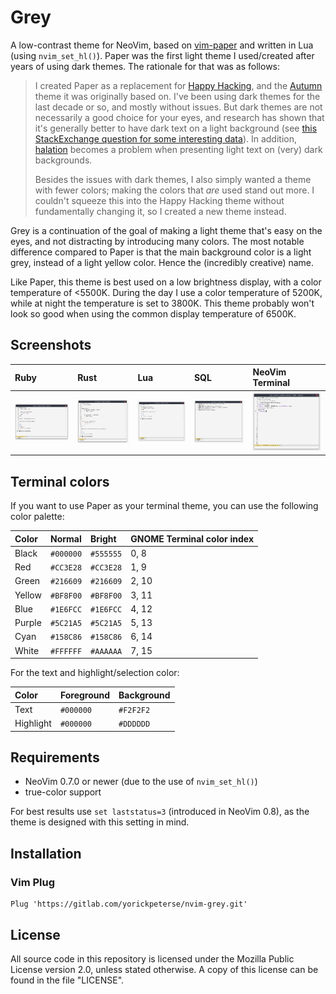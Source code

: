 # Grey

A low-contrast theme for NeoVim, based on
[vim-paper](https://gitlab.com/yorickpeterse/vim-paper) and written in Lua
(using `nvim_set_hl()`). Paper was the first light theme I used/created after
years of using dark themes. The rationale for that was as follows:

> I created Paper as a replacement for [Happy
> Hacking](https://gitlab.com/yorickpeterse/happy_hacking.vim), and the
> [Autumn](https://gitlab.com/yorickpeterse/Autumn.vim) theme it was originally
> based on. I've been using dark themes for the last decade or so, and mostly
> without issues. But dark themes are not necessarily a good choice for your eyes,
> and research has shown that it's generally better to have dark text on a light
> background (see [this StackExchange question for some interesting
> data](https://ux.stackexchange.com/questions/53264/dark-or-white-color-theme-is-better-for-the-eyes)).
> In addition, [halation](https://en.wiktionary.org/wiki/halation) becomes a
> problem when presenting light text on (very) dark backgrounds.
>
> Besides the issues with dark themes, I also simply wanted a theme with fewer
> colors; making the colors that _are_ used stand out more. I couldn't squeeze
> this into the Happy Hacking theme without fundamentally changing it, so I
> created a new theme instead.

Grey is a continuation of the goal of making a light theme that's easy on the
eyes, and not distracting by introducing many colors. The most notable
difference compared to Paper is that the main background color is a light grey,
instead of a light yellow color. Hence the (incredibly creative) name.

Like Paper, this theme is best used on a low brightness display, with a color
temperature of <5500K. During the day I use a color temperature of 5200K, while
at night the temperature is set to 3800K. This theme probably won't look so good
when using the common display temperature of 6500K.

## Screenshots

| Ruby                          | Rust                          | Lua                         | SQL                         | NeoVim Terminal
|:------------------------------|:------------------------------|:----------------------------|:----------------------------|:----------------
| ![Ruby](screenshots/ruby.png) | ![Rust](screenshots/rust.png) | ![Lua](screenshots/lua.png) | ![SQL](screenshots/sql.png) | ![Terminal](screenshots/terminal.png)

## Terminal colors

If you want to use Paper as your terminal theme, you can use the following color
palette:

| Color   | Normal    | Bright    | GNOME Terminal color index
|:--------|:----------|:----------|:--------------------------
| Black   | `#000000` | `#555555` | 0, 8
| Red     | `#CC3E28` | `#CC3E28` | 1, 9
| Green   | `#216609` | `#216609` | 2, 10
| Yellow  | `#BF8F00` | `#BF8F00` | 3, 11
| Blue    | `#1E6FCC` | `#1E6FCC` | 4, 12
| Purple  | `#5C21A5` | `#5C21A5` | 5, 13
| Cyan    | `#158C86` | `#158C86` | 6, 14
| White   | `#FFFFFF` | `#AAAAAA` | 7, 15

For the text and highlight/selection color:

| Color     | Foreground | Background
|:----------|:-----------|:------------
| Text      | `#000000`  | `#F2F2F2`
| Highlight | `#000000`  | `#DDDDDD`

## Requirements

* NeoVim 0.7.0 or newer (due to the use of `nvim_set_hl()`)
* true-color support

For best results use `set laststatus=3` (introduced in NeoVim 0.8), as the theme
is designed with this setting in mind.

## Installation

### Vim Plug

    Plug 'https://gitlab.com/yorickpeterse/nvim-grey.git'

## License

All source code in this repository is licensed under the Mozilla Public License
version 2.0, unless stated otherwise. A copy of this license can be found in the
file "LICENSE".

